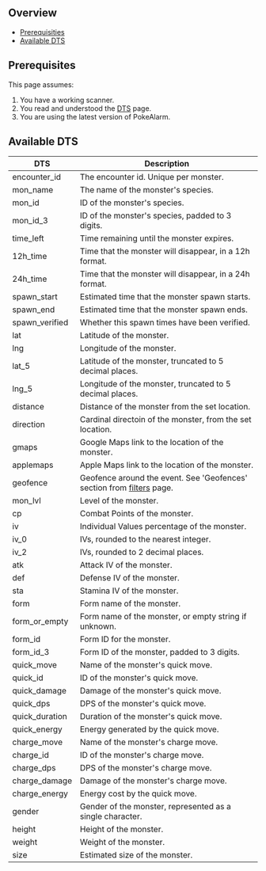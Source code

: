 ## Overview

* [Prerequisities](#prerequisites)
* [Available DTS](#parameters)

## Prerequisites

This page assumes:

1. You have a working scanner.
2. You read and understood the [DTS](Dynamic-Text-Subsitution) page.
3. You are using the latest version of PokeAlarm.


## Available DTS

| DTS          | Description                                           |
|------------- |------------------------------------------------------ |
| encounter_id | The encounter id. Unique per monster.                 |
| mon_name     | The name of the monster's species.                    |
| mon_id       | ID of the monster's species.                          |
| mon_id_3     | ID of the monster's species, padded to 3 digits.      |
| time_left    | Time remaining until the monster expires.             |
| 12h_time     | Time that the monster will disappear, in a 12h format.|
| 24h_time     | Time that the monster will disappear, in a 24h format.|
| spawn_start  | Estimated time that the monster spawn starts.         |
| spawn_end    | Estimated time that the monster spawn ends.           |
| spawn_verified| Whether this spawn times have been verified.         |
| lat          | Latitude of the monster.                              |
| lng          | Longitude of the monster.                             |
| lat_5        | Latitude of the monster, truncated to 5 decimal places.|
| lng_5        | Longitude of the monster, truncated to 5 decimal places.|
| distance     | Distance of the monster from the set location.        |
| direction    | Cardinal directoin of the monster, from the set location.|
| gmaps        | Google Maps link to the location of the monster.      |
| applemaps    | Apple Maps link to the location of the monster.       |
| geofence     | Geofence around the event. See 'Geofences' section from [filters](fitlers#defaults) page.|
| mon_lvl      | Level of the monster.                                 |
| cp           | Combat Points of the monster.                         |
| iv           | Individual Values percentage of the monster.          |              
| iv_0         | IVs, rounded to the nearest integer.                  |
| iv_2         | IVs, rounded to 2 decimal places.                     |
| atk          | Attack IV of the monster.                             |
| def          | Defense IV of the monster.                            |
| sta          | Stamina IV of the monster.                            |
| form         | Form name of the monster.                             |
| form_or_empty| Form name of the monster, or empty string if unknown. |
| form_id      | Form ID for the monster.                              |
| form_id_3    | Form ID of the monster, padded to 3 digits.           |
| quick_move   | Name of the monster's quick move.                     |                
| quick_id     | ID of the monster's quick move.                       |
| quick_damage | Damage of the monster's quick move.                   |
| quick_dps    | DPS of the monster's quick move.                      |
| quick_duration| Duration of the monster's quick move.                |
| quick_energy | Energy generated by the quick move.                   |
| charge_move  | Name of the monster's charge move.                    |
| charge_id    | ID of the monster's charge move.                      |
| charge_dps   | DPS of the monster's charge move.                     |
| charge_damage| Damage of the monster's charge move.                  |
| charge_energy| Energy cost by the quick move.                        |
| gender       | Gender of the monster, represented as a single character. |
| height       | Height of the monster.                                |
| weight       | Weight of the monster.                                |
| size         | Estimated size of the monster.                        |
           
